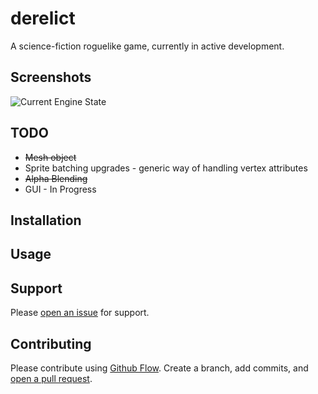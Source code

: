 # derelict

A science-fiction roguelike game, currently in active development.
## Screenshots
![Current Engine State](http://i.imgur.com/CbPdOnX.png)
## TODO
* ~~Mesh object~~
* Sprite batching upgrades - generic way of handling vertex attributes
* ~~Alpha Blending~~
* GUI - In Progress

## Installation
## Usage
## Support

Please [open an issue](https://github.com/zacharycarter/derelict/issues/new) for support.

## Contributing

Please contribute using [Github Flow](https://guides.github.com/introduction/flow/). Create a branch, add commits, and [open a pull request](https://github.com/zacharycarter/derelict/compare/).
